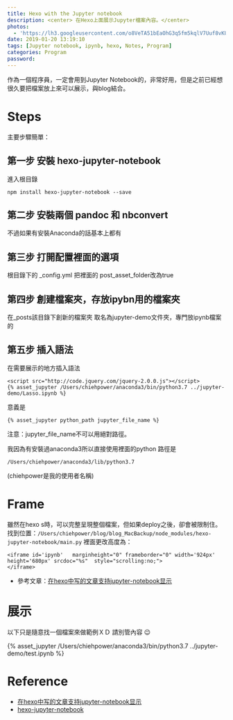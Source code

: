 ```yaml
---
title: Hexo with the Jupyter notebook
description: <center> 在Hexo上面展示Jupyter檔案內容。</center>
photos:
  - 'https://lh3.googleusercontent.com/o8VeTA51bEaOhG3q5fm5kqlV7Uuf8vKUXPff8vHousbCwngxzK1QsLDbHhcalSv9vJuGlkRGF-4GB-36gam7UGRkIyK5hsZlwJeq9U80B8RG4t6T5itb6jgUSC_X57mVnF2A8IktgVp_SsUJyK_G6g4sT3xVGzzPzrDm1ZDvhLsacqIjLc-fjOZlu0gn8cj232RpvwTMibHtkKm9pi25Y-C6_O95Q3NqTiUPH1ofsm-ds31eLi1PjQtn1qFF3DXc3lXX_tbY326I53XvH0BboaD_c_BrhpteKGwcSFwFVgHSCy4pXkab0s2GHU33rAUoDdhVAIHVbC6JM6pa1z68fQnP6cEt_ox5i6P7l2qIFf-uAKhp6kn1YnG-NAzW2K1UHw_0DzAD2GU5xoAldWunr4zA8f1_W6pcZq7Sz-oaCMZiU8h165qyj9yDR3CqSkZzK05u-Z6jiw05W_zO10V365XfhajG8qpyo4qm4opTB5LPbi1ffK-y48J3-huvpRSYje_VC3oyvOTtLPTydglt6FCs8p1pQZd0sCPK48_9mO4S1SvqooLJQYBn1_FSQ_FhBG5L5_WiY0fONEGH8PmreBz7CuwkHmJICpemKM5WDhQAXFhhTGXSbyuoWCX2YrguGMDLw3HPUwLrO5GzsLO3-UR_a1ZLOHzQnTdL4uez3ZDLUuVNpyQgo7YxZcfozWoE7v-dndi2l88Ej1PddVc=w2208-h1242-no'
date: 2019-01-20 13:19:10
tags: [Jupyter notebook, ipynb, hexo, Notes, Program]
categories: Program
password:
---
```

作為一個程序員，一定會用到Jupyter Notebook的，非常好用，但是之前已經想很久要把檔案放上來可以展示，與blog結合。
# Steps
主要步驟簡單：
## 第一步 安裝 hexo-jupyter-notebook
進入根目錄
```
npm install hexo-jupyter-notebook --save
```

## 第二步 安裝兩個 pandoc 和 nbconvert
不過如果有安裝Anaconda的話基本上都有

## 第三步 打開配置裡面的選項

根目錄下的 \_config.yml
把裡面的 post_asset_folder改為true

## 第四步 創建檔案夾，存放ipybn用的檔案夾
在_posts該目錄下創新的檔案夾 取名為jupyter-demo文件夾，專門放ipynb檔案的

## 第五步 插入語法
在需要展示的地方插入語法
```
<script src="http://code.jquery.com/jquery-2.0.0.js"></script>
{% asset_jupyter /Users/chiehpower/anaconda3/bin/python3.7 ../jupyter-demo/Lasso.ipynb %}
```
意義是
```
{% asset_jupyter python_path jupyter_file_name %}
```
注意：jupyter_file_name不可以用絕對路徑。

我因為有安裝過anaconda3所以直接使用裡面的python
路徑是
```
/Users/chiehpower/anaconda3/lib/python3.7
```
(chiehpower是我的使用者名稱)

# Frame
雖然在hexo s時，可以完整呈現整個檔案，但如果deploy之後，卻會被限制住。
找到位置：`/Users/chiehpower/blog/blog_MacBackup/node_modules/hexo-jupyter-notebook/main.py`
裡面更改高度為：
```
<iframe id='ipynb'   marginheight="0" frameborder="0" width='924px' height='680px' srcdoc="%s"  style="scrolling:no;">
</iframe>
```
- 參考文章：[在hexo中写的文章支持jupyter-notebook显示](http://huanyouchen.github.io/2018/05/30/hexo-support-jupyter-notebook-in-blog/)

# 展示
以下只是隨意找一個檔案來做範例ＸＤ
請別管內容 😉
<script src="http://code.jquery.com/jquery-2.0.0.js"></script>
{% asset_jupyter /Users/chiehpower/anaconda3/bin/python3.7 ../jupyter-demo/test.ipynb %}

# Reference

- [在hexo中写的文章支持jupyter-notebook显示](http://huanyouchen.github.io/2018/05/30/hexo-support-jupyter-notebook-in-blog/)
- [hexo-jupyter-notebook](https://www.npmjs.com/package/hexo-jupyter-notebook)
